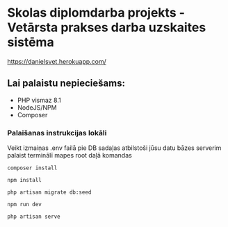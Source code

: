 # Skolas diplomdarba projekts - Vetārsta prakses darba uzskaites sistēma
https://danielsvet.herokuapp.com/

## Lai palaistu nepieciešams:
* PHP vismaz 8.1
* NodeJS/NPM
* Composer

### Palaišanas instrukcijas lokāli
Veikt izmaiņas .env failā pie DB sadaļas atbilstoši jūsu datu bāzes serverim
palaist terminālī mapes root daļā komandas

`composer install`

`npm install`

`php artisan migrate db:seed`

`npm run dev`

`php artisan serve`


